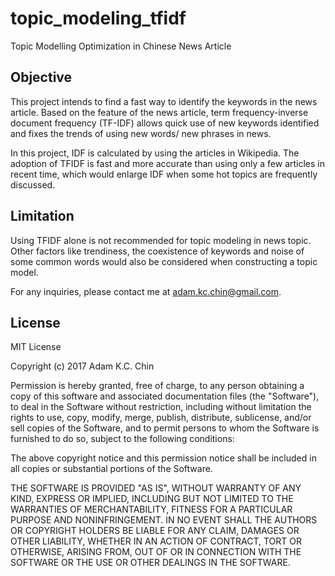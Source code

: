 # topic_modeling_tfidf
Topic Modelling Optimization in Chinese News Article


Objective
---------------------------------------------
This project intends to find a fast way to identify the keywords in the news article. Based on the feature of the news article, term frequency-inverse document frequency (TF-IDF) allows quick use of new keywords identified and fixes the trends of using new words/ new phrases in news.

In this project, IDF is calculated by using the articles in Wikipedia. The adoption of TFIDF is fast and more accurate than using only a few articles in recent time, which would enlarge IDF when some hot topics are frequently discussed.



Limitation
---------------------------------------------
Using TFIDF alone is not recommended for topic modeling in news topic. Other factors like trendiness, the coexistence of keywords and noise of some common words would also be considered when constructing a topic model.

For any inquiries, please contact me at adam.kc.chin@gmail.com.






















License
----------------------------------------------
MIT License

Copyright (c) 2017 Adam K.C. Chin

Permission is hereby granted, free of charge, to any person obtaining a copy
of this software and associated documentation files (the "Software"), to deal
in the Software without restriction, including without limitation the rights
to use, copy, modify, merge, publish, distribute, sublicense, and/or sell
copies of the Software, and to permit persons to whom the Software is
furnished to do so, subject to the following conditions:

The above copyright notice and this permission notice shall be included in all
copies or substantial portions of the Software.

THE SOFTWARE IS PROVIDED "AS IS", WITHOUT WARRANTY OF ANY KIND, EXPRESS OR
IMPLIED, INCLUDING BUT NOT LIMITED TO THE WARRANTIES OF MERCHANTABILITY,
FITNESS FOR A PARTICULAR PURPOSE AND NONINFRINGEMENT. IN NO EVENT SHALL THE
AUTHORS OR COPYRIGHT HOLDERS BE LIABLE FOR ANY CLAIM, DAMAGES OR OTHER
LIABILITY, WHETHER IN AN ACTION OF CONTRACT, TORT OR OTHERWISE, ARISING FROM,
OUT OF OR IN CONNECTION WITH THE SOFTWARE OR THE USE OR OTHER DEALINGS IN THE
SOFTWARE.
